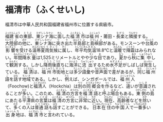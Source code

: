 
# 福清市（ふくせいし)

福清市は中華人民共和国福建省福州市に位置する県級市。

<ruby><rb>福建</rb><rt>ふっけん</rt></ruby><ruby><rb>省</rb><rt>しょう</rt></ruby>の<ruby><rb>東部</rb><rt>とうぶ</rt></ruby>、<ruby><rb>東シナ海</rb><rt>ひがししなかい</rt></ruby>に<ruby><rb>面</rb><rt>めん</rt></ruby>した<ruby><rb>福</rb><rt>ふく</rt></ruby><ruby><rb>清</rb><rt>きよし</rt></ruby><ruby><rb>市</rb><rt>し</rt></ruby>は<ruby><rb>福</rb><rt>ふく</rt></ruby><ruby><rb>州</rb><rt>しゅう</rt></ruby>・<ruby><rb>莆田</rb><rt>・</rt></ruby>・<ruby><rb>長楽</rb><rt>ながら</rt></ruby>と<ruby><rb>隣接</rb><rt>りんせつ</rt></ruby>する。<ruby><rb>大陸</rb><rt>たいりく</rt></ruby><ruby><rb>部</rb><rt>ぶ</rt></ruby>の<ruby><rb>他</rb><rt>ほか</rt></ruby>に、<ruby><rb>東シナ海</rb><rt>ひがししなかい</rt></ruby>に<ruby><rb>突</rb><rt>つ</rt></ruby>き<ruby><rb>出</rb><rt>で</rt></ruby>た<ruby><rb>半島</rb><rt>はんとう</rt></ruby><ruby><rb>部</rb><rt>ぶ</rt></ruby>と<ruby><rb>島嶼</rb><rt>とうしょ</rt></ruby><ruby><rb>部</rb><rt>ぶ</rt></ruby>がある。モンスーンや<ruby><rb>台風</rb><rt>たいふう</rt></ruby>の<ruby><rb>影響</rb><rt>えいきょう</rt></ruby>を<ruby><rb>受</rb><rt>う</rt></ruby>ける<ruby><rb>温帯</rb><rt>おんたい</rt></ruby><ruby><rb>夏</rb><rt>なつ</rt></ruby><ruby><rb>雨</rb><rt>う</rt></ruby><ruby><rb>気候</rb><rt>きこう</rt></ruby>に<ruby><rb>属</rb><rt>ぞく</rt></ruby>し、<ruby><rb>年</rb><rt>とし</rt></ruby><ruby><rb>平均</rb><rt>へいきん</rt></ruby><ruby><rb>気温</rb><rt>きおん</rt></ruby>18.8℃と<ruby><rb>温暖</rb><rt>おんだん</rt></ruby>で<ruby><rb>降霜</rb><rt>こうそう</rt></ruby>はみられない。<ruby><rb>年間</rb><rt>ねんかん</rt></ruby><ruby><rb>降水</rb><rt>こうすい</rt></ruby><ruby><rb>量</rb><rt>りょう</rt></ruby>は1,525ミリメートルとやや<ruby><rb>少</rb><rt>すく</rt></ruby>な<ruby><rb>目</rb><rt>め</rt></ruby>であり。<ruby><rb>夏</rb><rt>なつ</rt></ruby>から<ruby><rb>秋</rb><rt>あき</rt></ruby>に<ruby><rb>集中</rb><rt>しゅうちゅう</rt></ruby>して<ruby><rb>観測</rb><rt>かんそく</rt></ruby>する。しかし<ruby><rb>降雨</rb><rt>こうう</rt></ruby><ruby><rb>後</rb><rt>ご</rt></ruby><ruby><rb>直</rb><rt>ただ</rt></ruby>ちに<ruby><rb>海洋</rb><rt>かいよう</rt></ruby>に<ruby><rb>流出</rb><rt>りゅうしゅつ</rt></ruby>するため<ruby><rb>水不足</rb><rt>みずぶそく</rt></ruby>がしばしば<ruby><rb>発生</rb><rt>はっせい</rt></ruby>している。 <ruby><rb>福</rb><rt>ふく</rt></ruby><ruby><rb>清</rb><rt>きよし</rt></ruby>は、<ruby><rb>福</rb><rt>ふく</rt></ruby><ruby><rb>州</rb><rt>しゅう</rt></ruby><ruby><rb>市街地</rb><rt>しがいち</rt></ruby>とは<ruby><rb>多少</rb><rt>たしょう</rt></ruby><ruby><rb>語彙</rb><rt>ごい</rt></ruby>や<ruby><rb>音声</rb><rt>おんせい</rt></ruby><ruby><rb>面</rb><rt>めん</rt></ruby>で<ruby><rb>差</rb><rt>さ</rt></ruby>があるが、<ruby><rb>同</rb><rt>おな</rt></ruby>じ<ruby><rb>福</rb><rt>ふく</rt></ruby><ruby><rb>州</rb><rt>しゅう</rt></ruby><ruby><rb>語</rb><rt>ご</rt></ruby>を<ruby><rb>話</rb><rt>はな</rt></ruby>す<ruby><rb>地域</rb><rt>ちいき</rt></ruby>である。しかし、<ruby><rb>例</rb><rt>たと</rt></ruby>えば、シンガポールでは、<ruby><rb>福</rb><rt>ふく</rt></ruby><ruby><rb>州</rb><rt>しゅう</rt></ruby><ruby><rb>人</rb><rt>じん</rt></ruby>（Foochow)と<ruby><rb>福</rb><rt>ふく</rt></ruby><ruby><rb>清人</rb><rt>きよひと</rt></ruby>（Hockchia）は<ruby><rb>別</rb><rt>べつ</rt></ruby>の<ruby><rb>同郷</rb><rt>どうきょう</rt></ruby><ruby><rb>会</rb><rt>かい</rt></ruby>を<ruby><rb>作</rb><rt>つく</rt></ruby>るなど、<ruby><rb>違</rb><rt>ちが</rt></ruby>いが<ruby><rb>意識</rb><rt>いしき</rt></ruby>されることが<ruby><rb>多</rb><rt>おお</rt></ruby>い。このため、<ruby><rb>福</rb><rt>ふく</rt></ruby><ruby><rb>清</rb><rt>きよし</rt></ruby>の<ruby><rb>方言</rb><rt>ほうげん</rt></ruby>を<ruby><rb>福</rb><rt>ふく</rt></ruby><ruby><rb>清</rb><rt>きよし</rt></ruby><ruby><rb>語</rb><rt>ご</rt></ruby>と<ruby><rb>呼</rb><rt>よ</rt></ruby>ぶ<ruby><rb>場合</rb><rt>ばあい</rt></ruby>もある。<ruby><rb>東側</rb><rt>ひがしがわ</rt></ruby>の<ruby><rb>島</rb><rt>しま</rt></ruby>にあたる<ruby><rb>平</rb><rt>ひら</rt></ruby><ruby><rb>潭県</rb><rt>ひら</rt></ruby>の<ruby><rb>言葉</rb><rt>ことば</rt></ruby>は<ruby><rb>福</rb><rt>ふく</rt></ruby><ruby><rb>清</rb><rt>きよし</rt></ruby>の<ruby><rb>方言</rb><rt>ほうげん</rt></ruby>に<ruby><rb>非常</rb><rt>ひじょう</rt></ruby>に<ruby><rb>近</rb><rt>ちか</rt></ruby>い。<ruby><rb>現在</rb><rt>げんざい</rt></ruby>、<ruby><rb>高齢</rb><rt>こうれい</rt></ruby><ruby><rb>者</rb><rt>しゃ</rt></ruby>などを<ruby><rb>除</rb><rt>のぞ</rt></ruby>いて、<ruby><rb>多</rb><rt>おお</rt></ruby>くの<ruby><rb>人</rb><rt>ひと</rt></ruby>は<ruby><rb>普通</rb><rt>ふつう</rt></ruby><ruby><rb>話</rb><rt>ばなし</rt></ruby>も<ruby><rb>話</rb><rt>はな</rt></ruby>すことができる。 <ruby><rb>日本</rb><rt>にっぽん</rt></ruby><ruby><rb>在住</rb><rt>ざいじゅう</rt></ruby>の<ruby><rb>中国人</rb><rt>ちゅうごくじん</rt></ruby>で<ruby><rb>一番</rb><rt>いちばん</rt></ruby><ruby><rb>多</rb><rt>おお</rt></ruby>い<ruby><rb>出身</rb><rt>しゅっしん</rt></ruby><ruby><rb>地</rb><rt>ち</rt></ruby>は、<ruby><rb>福</rb><rt>ふく</rt></ruby><ruby><rb>清</rb><rt>きよし</rt></ruby><ruby><rb>市</rb><rt>し</rt></ruby>と<ruby><rb>言</rb><rt>い</rt></ruby>われている。